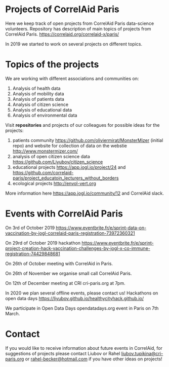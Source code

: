 # Projects of CorrelAid Paris 

Here we keep track of open projects from CorrelAid Paris data-science volunteers. 
Repository has description of main topics of projects from CorrelAid Paris. 
https://correlaid.org/correlaid-x/paris/

In 2019 we started to work on several projects on different topics.


# Topics of the projects
We are working with different associations and communities on:
1. Analysis of health data  
2. Analysis of mobility data 
3. Analysis of patients data 
4. Analysis of citizen science 
5. Analysis of educational data
5. Analysis of environmental data

Visit **repositories** and projects of our colleagues for possible ideas for the projects:
1. patients community https://github.com/oliviermirat/MonsterMizer (initial repo) and website for collection of data on the webstie http://www.monstermizer.com/
2. analysis of open citizen science data https://github.com/Liyubov/citizen_science
3. educational projects https://app.jogl.io/project/24 and https://github.com/correlaid-paris/project_educatoin_lecturers_without_borders
4. ecological projects http://envol-vert.org

More information here https://app.jogl.io/community/12  and CorrelAid slack. 


# Events with  CorrelAid Paris 
On 3rd of October 2019
https://www.eventbrite.fr/e/sprint-data-on-vaccination-by-jogl-correlaid-paris-registration-73972360321

On 29rd of October 2019 hackathon
https://www.eventbrite.fr/e/sprint-project-creation-hack-vaccination-challenges-by-jogl-x-co-immune-registration-74429848681

On 26th of October meeting with CorrelAid in Paris.

On 26th of November we organise small call CorrelAid Paris.

On 12th of December meeting at CRI cri-paris.org at 7pm.

In 2020 we plan several offline events, please contact us!
Hackathons on open data days https://liyubov.github.io/healthycityhack.github.io/

We participate in Open Data Days opendatadays.org event in Paris on 7th March.

# Contact
If you would like to receive information about future events in CorrelAid, for suggestions of projects please contact 
Liubov or Rahel  liubov.tupikina@cri-paris.org or rahel-becker@hotmail.com if you have other ideas on projects!

